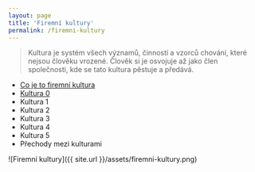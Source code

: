 ```yaml
---
layout: page
title: 'Firemní kultury'
permalink: /firemni-kultury
---
```


> Kultura je systém všech významů, činností a vzorců chování, které nejsou člověku vrozené.
> Člověk si je osvojuje až jako člen společnosti, kde se tato kultura pěstuje a předává.

- [Co je to firemní kultura](/co-je-to-firemni-kultura)
- [Kultura 0](/kultura-0)
- Kultura 1
- Kultura 2
- Kultura 3
- Kultura 4
- Kultura 5
- Přechody mezi kulturami

![Firemní kultury]({{ site.url }}/assets/firemni-kultury.png)
